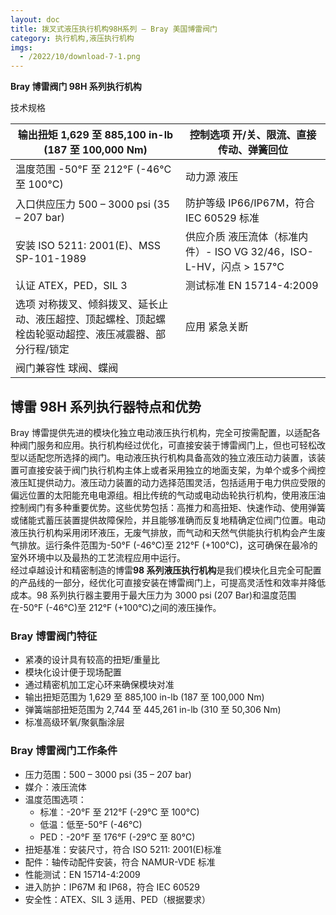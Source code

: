 ```yaml
---
layout: doc
title: 拨叉式液压执行机构98H系列 – Bray 美国博雷阀门
category: 执行机构,液压执行机构
imgs:
  - /2022/10/download-7-1.png
---
```


**Bray 博雷阀门 98H 系列执行机构**

技术规格

| 输出扭矩 1,629 至 885,100 in-lb (187 至 100,000 Nm)                                                    | 控制选项 开/关、限流、直接传动、弹簧回位                            |
| ------------------------------------------------------------------------------------------------------ | ------------------------------------------------------------------- |
| 温度范围 \-50°F 至 212°F (-46°C 至 100°C)                                                              | 动力源 液压                                                         |
| 入口供应压力 500 – 3000 psi (35 – 207 bar)                                                             | 防护等级 IP66/IP67M，符合 IEC 60529 标准                            |
| 安装 ISO 5211: 2001(E)、MSS SP-101-1989                                                                | 供应介质 液压流体（标准内件）- ISO VG 32/46，ISO-L-HV，闪点 > 157°C |
| 认证 ATEX，PED，SIL 3                                                                                  | 测试标准 EN 15714-4:2009                                            |
| 选项 对称拨叉、倾斜拨叉、延长止动、液压超控、顶起螺栓、顶起螺栓齿轮驱动超控、液压减震器、部分行程/锁定 | 应用 紧急关断                                                       |
| 阀门兼容性 球阀、蝶阀                                                                                  |                                                                     |

## 博雷 98H 系列执行器特点和优势

Bray 博雷提供先进的模块化独立电动液压执行机构，完全可按需配置，以适配各种阀门服务和应用。执行机构经过优化，可直接安装于博雷阀门上，但也可轻松改型以适配您所选择的阀门。电动液压执行机构具备高效的独立液压动力装置，该装置可直接安装于阀门执行机构主体上或者采用独立的地面支架，为单个或多个阀控液压缸提供动力。液压动力装置的动力选择范围灵活，包括适用于电力供应受限的偏远位置的太阳能充电电源组。相比传统的气动或电动齿轮执行机构，使用液压油控制阀门有多种重要优势。这些优势包括：高推力和高扭矩、快速作动、使用弹簧或储能式蓄压装置提供故障保险，并且能够准确而反复地精确定位阀门位置。电动液压执行机构采用闭环液压，无废气排放，而气动和天然气供能执行机构会产生废气排放。运行条件范围为-50°F (-46°C)至 212°F (+100°C)，这可确保在最冷的室外环境中以及最热的工艺流程应用中运行。  
经过卓越设计和精密制造的博雷**98 系列液压执行机构**是我们模块化且完全可配置的产品线的一部分，经优化可直接安装在博雷阀门上，可提高灵活性和效率并降低成本。98 系列执行器主要用于最大压力为 3000 psi (207 Bar)和温度范围在-50°F (-46°C)至 212°F (+100°C)之间的液压操作。

### **Bray 博雷阀门**特征

- 紧凑的设计具有较高的扭矩/重量比
- 模块化设计便于现场配置
- 通过精密机加工定心环来确保模块对准
- 输出扭矩范围为 1,629 至 885,100 in-lb (187 至 100,000 Nm)
- 弹簧端部扭矩范围为 2,744 至 445,261 in-lb (310 至 50,306 Nm)
- 标准高级环氧/聚氨酯涂层

### **Bray 博雷阀门**工作条件

- 压力范围：500 – 3000 psi (35 – 207 bar)
- 媒介：液压流体
- 温度范围选项：
  - 标准：-20°F 至 212°F (-29°C 至 100°C)
  - 低温：低至-50°F (-46°C)
  - PED：-20°F 至 176°F (-29°C 至 80°C)
- 扭矩基准：安装尺寸，符合 ISO 5211: 2001(E)标准
- 配件：轴传动配件安装，符合 NAMUR-VDE 标准
- 性能测试：EN 15714-4:2009
- 进入防护：IP67M 和 IP68，符合 IEC 60529
- 安全性：ATEX、SIL 3 适用、PED（根据要求）
